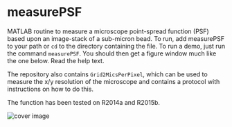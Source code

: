 # measurePSF

MATLAB routine to measure a microscope point-spread function (PSF) based upon an image-stack of a sub-micron bead. 
To run, add measurePSF to your path or ```cd``` to the directory containing the file. To run a demo, just run the command ```measurePSF```. You should then get a figure window much like the one below. Read the help text. 

The repository also contains ``Grid2MicsPerPixel``, which can be used to measure the x/y resolution of the microscope and contains a protocol with instructions on how to do this. 

The function has been tested on R2014a and R2015b.


![cover image](https://raw.githubusercontent.com/raacampbell/measurePSF/gh-pages/realBead.png "Main Window")
